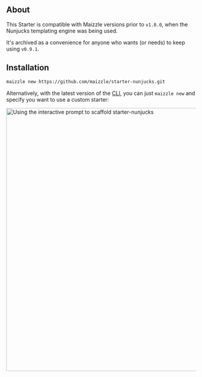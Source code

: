 ## About

This Starter is compatible with Maizzle versions prior to `v1.0.0`, when the Nunjucks templating engine was being used.

It's archived as a convenience for anyone who wants (or needs) to keep using `v0.9.1`.

## Installation

```bash
maizzle new https://github.com/maizzle/starter-nunjucks.git
```

Alternatively, with the latest version of the [CLI](https://github.com/maizzle/cli), you can just `maizzle new` and specify you want to use a custom starter:

<img src="https://user-images.githubusercontent.com/1656595/80282449-42553000-871a-11ea-9ca4-9f4aa4fb09b4.png" alt="Using the interactive prompt to scaffold starter-nunjucks" width="700">
